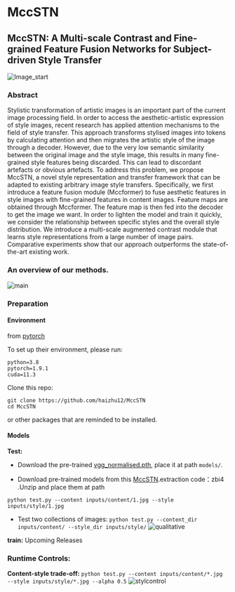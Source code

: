 # MccSTN
## MccSTN: A Multi-scale Contrast and Fine-grained Feature Fusion Networks for Subject-driven Style Transfer
![Image_start](https://github.com/haizhu12/MccSTN/assets/93024130/920b7f49-3b25-40fd-975e-d4df7311a471)

### Abstract

Stylistic transformation of artistic images is an important part of the current image processing field. In order to access the aesthetic-artistic expression of style images, recent research has applied attention mechanisms to the field of style transfer. This approach transforms stylised images into tokens by calculating attention and then migrates the artistic style of the image through a decoder. However, due to the very low semantic similarity between the original image and the style image, this results in many fine-grained style features being discarded. This can lead to discordant artefacts or obvious artefacts. To address this problem, we propose MccSTN, a novel style representation and transfer framework that can be adapted to existing arbitrary image style transfers. Specifically, we first introduce a feature fusion module (Mccformer) to fuse aesthetic features in style images with fine-grained features in content images. Feature maps are obtained through Mccformer. The feature map is then fed into the decoder to get the image we want. In order to lighten the model and train it quickly, we consider the relationship between specific styles and the overall style distribution. We introduce a multi-scale augmented contrast module that learns style representations from a large number of image pairs. Comparative experiments show that our approach outperforms the state-of-the-art existing work.

### An overview of our methods.

![main](https://github.com/haizhu12/MccSTN/assets/93024130/8b1b1dcd-b83f-4439-9441-a6818509235d)


### Preparation

#### Environment


from [pytorch](https://pytorch.org/)  


To set up their environment, please run:
```
python=3.8
pytorch=1.9.1
cuda=11.3
```

Clone this repo:
```
git clone https://github.com/haizhu12/MccSTN
cd MccSTN
```
or other packages that are reminded to be installed.

#### Models

**Test:**
- Download the pre-trained [vgg_normalised.pth](https://drive.google.com/file/d/1PUXro9eqHpPs_JwmVe47xY692N3-G9MD/view?usp=sharing), place it at path `models/`.

- Download pre-trained models from this [MccSTN](https://pan.baidu.com/s/135zSFIU6EQSh1ohdAdSltw?pwd=zbi4).extraction code：zbi4 .Unzip and place them at path

`python test.py --content inputs/content/1.jpg --style inputs/style/1.jpg`

- Test two collections of images:
  `python test.py --content_dir inputs/content/ --style_dir inputs/style/`
![qualitative](https://github.com/haizhu12/MccSTN/assets/93024130/e92d2976-1cc7-4a50-96c6-c8aa58b8f5f1)

  
**train:**
Upcoming Releases
### Runtime Controls:

**Content-style trade-off:**
`python test.py --content inputs/content/*.jpg --style inputs/style/*.jpg --alpha 0.5`
![stylcontrol](https://github.com/haizhu12/MccSTN/assets/93024130/de1bee9f-4559-42c5-8e23-3ee18fa4e081)






